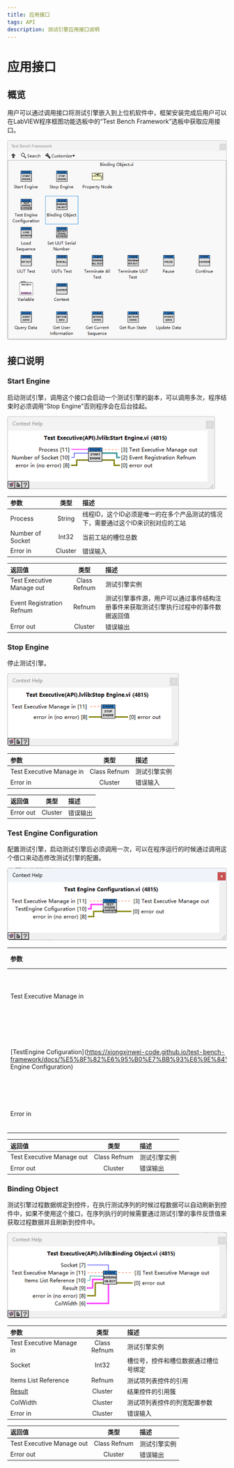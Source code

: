 ```yaml
---
title: 应用接口
tags: API
description: 测试引擎应用接口说明
---
```


# 应用接口

## 概览

用户可以通过调用接口将测试引擎嵌入到上位机软件中，框架安装完成后用户可以在LabVIEW程序框图功能选板中的“Test Bench Framework”选板中获取应用接口。

<img title="API" src="../assets/img/2025-08-28 144446.png" alt="loading-ag-178">

## 接口说明

### Start Engine

启动测试引擎，调用这个接口会启动一个测试引擎的副本，可以调用多次，程序结束时必须调用“Stop Engine”否则程序会在后台挂起。

<img title="API" src="../assets/img/2025-08-28 160234.png" alt="loading-ag-178">

| 参数               | 类型      | 描述                                          |
|:---------------- |:-------:|:------------------------------------------- |
| Process          | String  | 线程ID，这个ID必须是唯一的在多个产品测试的情况下，需要通过这个ID来识别对应的工站 |
| Number of Socket | Int32   | 当前工站的槽位总数                                   |
| Error in         | Cluster | 错误输入                                        |

| 返回值                       | 类型           | 描述                                         |
|:------------------------- |:------------:|:------------------------------------------ |
| Test Executive Manage out | Class Refnum | 测试引擎实例                                     |
| Event Registration Refnum | Refnum       | 测试引擎事件源，用户可以通过事件结构注册事件来获取测试引擎执行过程中的事件数据返回值 |
| Error out                 | Cluster      | 错误输出                                       |

### Stop Engine

停止测试引擎。

<img title="API" src="../assets/img/2025-08-28 160906.png" alt="loading-ag-178">

| 参数                       | 类型           | 描述     |
|:------------------------ |:------------:|:------ |
| Test Executive Manage in | Class Refnum | 测试引擎实例 |
| Error in                 | Cluster      | 错误输入   |

| 返回值       | 类型      | 描述   |
|:--------- |:-------:|:---- |
| Error out | Cluster | 错误输出 |

### Test Engine Configuration

配置测试引擎，启动测试引擎后必须调用一次，可以在程序运行的时候通过调用这个借口来动态修改测试引擎的配置。

<img title="API" src="../assets/img/2025-08-28 170612.png" alt="loading-ag-178">

| 参数                                                                                                                                                              | 类型           | 描述       |
|:--------------------------------------------------------------------------------------------------------------------------------------------------------------- |:------------:|:-------- |
| Test Executive Manage in                                                                                                                                        | Class Refnum | 测试引擎实例   |
| [TestEngine Cofiguration](https://xiongxinwei-code.github.io/test-bench-framework/docs/%E5%8F%82%E6%95%B0%E7%BB%93%E6%9E%84%E4%BD%93#Test Engine Configuration) | Cluster      | 测试引擎配置参数 |
| Error in                                                                                                                                                        | Cluster      | 错误输入     |

| 返回值                       | 类型           | 描述     |
|:------------------------- |:------------:|:------ |
| Test Executive Manage out | Class Refnum | 测试引擎实例 |
| Error out                 | Cluster      | 错误输出   |

### Binding Object

测试引擎过程数据绑定到控件，在执行测试序列的时候过程数据可以自动刷新到控件中，如果不使用这个接口，在序列执行的时候需要通过测试引擎的事件反馈值来获取过程数据并且刷新到控件中。

<img title="API" src="../assets/img/2025-08-29 103031.png" alt="loading-ag-178">

| 参数                                                                                                                                                                       | 类型           | 描述                 |
|:------------------------------------------------------------------------------------------------------------------------------------------------------------------------ |:------------:|:------------------ |
| Test Executive Manage in                                                                                                                                                 | Class Refnum | 测试引擎实例             |
| Socket                                                                                                                                                                   | Int32        | 槽位号，控件和槽位数据通过槽位号绑定 |
| Items List Reference                                                                                                                                                     | Refnum       | 测试项列表控件的引用         |
| [Result](https://xiongxinwei-code.github.io/test-bench-framework/docs/%E5%8F%82%E6%95%B0%E7%BB%93%E6%9E%84%E4%BD%93#Result)                  | Cluster      | 结果控件的引用簇           |
| ColWidth                                                                                                                                                                 | Cluster      | 测试项列表控件的列宽配置参数     |
| Error in                                                                                                                                                                 | Cluster      | 错误输入               |

| 返回值                       | 类型           | 描述     |
|:------------------------- |:------------:|:------ |
| Test Executive Manage out | Class Refnum | 测试引擎实例 |
| Error out                 | Cluster      | 错误输出   |
